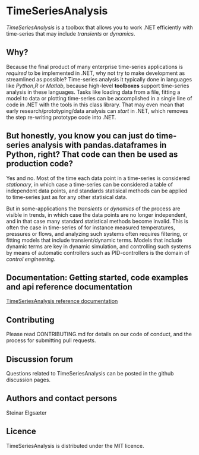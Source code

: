 # TimeSeriesAnalysis
*TimeSeriesAnalysis* is a toolbox that allows you to work .NET efficiently with time-series that may include *transients* or *dynamics*.

## Why?
Because the final product of many enterprise time-series applications is *required* to be implemented in .NET, why not try to make development as streamlined as possible?
Time-series analysis it typically done in languages like *Python*,*R* or *Matlab*, because high-level **toolboxes** support time-series analysis in these languages.
Tasks like loading data from a file, fitting a model to data or plotting time-series can be accomplished in a single line of code in .NET with the tools in this class library.
That may even mean that early research/prototyping/data analysis can *start* in .NET, which removes the step re-writing prototype code into .NET.  

## But honestly, you know you can just do time-series analysis with pandas.dataframes in Python, right? That code can then be used as production code?

Yes and no. Most of the time each data point in a time-series is considered *stationary*, in which case a time-series can be considered a table of independent data points, and standards statisical methods can be applied to time-series just as for any other statisical data. 

But in some-applications the *transients* or *dynamics* of the process are visible in trends, in which case the data points are no longer independent, and in that case many standard statistical methods become invalid. This is often the case in time-series of for instance measured temperatures, pressures or flows, and analyzing such systems often requires filtering, or fitting models that include transient/dynamic terms. Models that include dynamic terms are key in dynamic simulation, and controlling such systems by means of automatic controllers such as PID-controllers is the domain of *control engineering*. 

## Documentation: Getting started, code examples and api reference documentation

<a href="https://equinor.github.io/TimeSeriesAnalysis">TimeSeriesAnalysis reference documentation</a>

## Contributing
Please read CONTRIBUTING.md for details on our code of conduct, and the process for submitting pull requests. 

## Discussion forum
Questions related to TimeSeriesAnalysis can be posted in the github discussion pages.

## Authors and contact persons
Steinar Elgsæter

## Licence
TimeSeriesAnalysis is distributed under the MIT licence.
